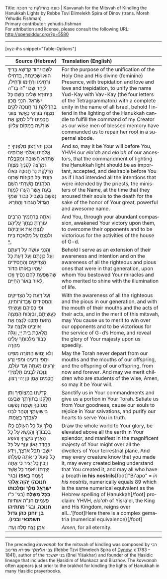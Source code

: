 <html>
<head></head>
<body>
Title: כוונה בהדלקת נר חנוכּה | Kavvanah for the Mitsvah of Kindling the Ḥanukkah Lights by Rebbe Tsvi Elimelekh Spira of Dinov (trans. Moreh Yehudis Fishman)<br />
Primary contributor: yehudis.fishman<br />
For attribution and license, please consult the following URL: <a href="http://opensiddur.org/?p=5580">http://opensiddur.org/?p=5580</a>
<p />
<hr />

[xyz-ihs snippet="Table-Options"]<table style="margin-left: auto; margin-right: auto;" class="draggable">
<thead><tr><th id="x" style="text-align: right;">Source (Hebrew)</th><th style="text-align: left;">Translation (English)</th></tr></thead>
<tbody>
<tr>
<td style="vertical-align:top" >
<div class="liturgy" lang="he">
לְשֵׁם יִחוּד קֻדְשָׁא בְּרִיךְ הוּא וּשְׁכִינְתֵּהּ, 
בִּדְחִילוּ וּרְחִימוּ וּרְחִימוּ וּדְחִילוּ, 
לְיַחֵד שֵׁם י״ה בְּו״ה 
בְּיִחוּדָא שְׁלִים בְּשֵׁם כׇּל יִשְׂרָאֵל. 
הִנְנִי מְכַוֵּן בְּהַדְלָקַת נֵר חֲנוּכָּה 
לְקַיֵם מִצְוַת בּוֹרְאִי 
כַּאֲשֶׁר צִוּוּנִי חֲכָמֵינוּ ז"ל 
לְתַקֵן אֶת שׁוֹרְשָׁה בְּמָקוֹם עֶלְיוֹן:‏
</span></div></td>
 
<td style="vertical-align:top">
<div class="english" lang="en">
For the purpose of the unification of the Holy One and His divine (feminine) Presence, 
with trepidation and love and love and trepidation, 
to unify the name Yud-Kay with Vav-Kay (the four letters of the Tetragrammaton) 
with a complete unity in the name of all Israel, 
behold I intend in the lighting of the Ḥanukkah candle 
to fulfill the command of my Creator 
as our wise men of blessed memory have commanded us 
to repair her root in a supernal abode.
</div></td></tr>
    
    
<tr><td style="vertical-align:top">
<div class="liturgy" lang="he">
וּבְכֵן יְהִי רָצוֹן מִלְפָנֶיךָ 
יְיָ אֱלֹהֵינוּ וֵאלֹהֵי אֲבוֹתֵינוּ 
שֶׁתְּהֵא חֲשׁוּבָה וּמְקֻבֶּלֶת וּמְרֻצָּה לְפָנֶיךָ 
מִצְוַת הַדְלָקַת נֵר חֲנוּכָּה 
כְּאִלּוּ כִּוַּנְתִּי כׇּל הַכַּוָּנוֹת שֶׁכִּוְּנוּ הַכֹּהֲנִים מְשָׁרְתֵי הַשֵׁם 
בְּעֵת אֲשֶׁר הֶעֱרוּ לַמָּוֶת נַפְשָׁם 
בִּשְׁבִיל כְּבוֹד שִׁמְךָ הַגָדוֹל הַגִּבּוֹר וְהַנּוֹרָא.‏
</span></div></td>
 
<td style="vertical-align:top">
<div class="english" lang="en">
And so, may it be Your will before You, 
YHVH our <em>elo'ah</em> and <em>elo'ah</em> of our ancestors, 
that the commandment of lighting the Ḥanukkah light 
should be as important, accepted, and desirable before You 
as if I had intended all the intentions that were intended by the priests, the ministers of the Name, 
at the time that they aroused their souls to the death 
for the sake of the honor of Your great, powerful and awesome name.
</div></td></tr>
    
    
<tr><td style="vertical-align:top">
<div class="liturgy" lang="he">
וְאַתָּה בְּרַחֲמֶיךָ הָרַבִּים 
עוֹרַרְתָּ נִצְחֲךָ עֲלֵיהֶם 
לְנַצֵּחַ אֶת אוֹיְבֵיהֶם 
וּלְנַצֵחַ עַל מְלֶאכֶת בֵּית יְיָ, 
</span></div></td>
 
<td style="vertical-align:top">
<div class="english" lang="en">
And You, through your abundant compassion, 
awakened Your victory upon them, 
to overcome their opponents 
and to be victorious for the activities of the house of G-d. 
</div></td></tr>
    
    
<tr><td style="vertical-align:top">
<div class="liturgy" lang="he">
וְהִנְנִי עוֹשֶׂה עַל דַּעְתָּם וְעַל כַּוָּנָתָם 
וְעַל דַּעַת כׇּל הַצַדִּיקִים וְהַחֲסִידִים שֶׁהָיוּ בְּאוֹתוֹ הַדּוֹר 
שֶׁהִשְׁפַּעְתָּ לָהֶם נִסֶּיךָ 
וְזָכוּ לֵאוֹר בְּאוֹר הַחַיִּים, 
</span></div></td>
 
<td style="vertical-align:top">
<div class="english" lang="en">
Behold I serve as an extension of their awareness and intention 
and on the awareness of all the righteous and pious ones that were in that generation,
upon whom You bestowed Your miracles 
and who merited to shine with the illumination of life. 
</div></td></tr>
    
    
<tr><td style="vertical-align:top">
<div class="liturgy" lang="he">
וְעַל דַּעַת כׇּל הַצַּדִּיקִים וְהַחֲסִידִים שֶׁבְּדוֹרוֹתֵינוּ, 
וּפִי כְּפִיהֶם וַעֲשִׂיָּתִי כַּעֲשִׂיָּתָם, 
וּבִזְכוּת הַמִּצְוָה הַזֹּאת 
תְּזַכֵּנוּ לְנַצֵּחַ אֶת אוֹיְבֵינוּ 
וּלְנַצֵּחַ עַל מְלֶאכֶת בֵּית יְיָ, 
וְגַלֵּה כְּבוֹד מַלְכוּתְךָ עָלֵינוּ מְהֵרָה 
</span></div></td>
 
<td style="vertical-align:top">
<div class="english" lang="en">
With the awareness of all the righteous and the pious in our generation, 
and with the mouth of their mouths and the acts of their acts, 
and in the merit of this mitsvah, 
may You cause us to merit to win over our opponents 
and to be victorious for the service of G-d’s Home, 
and reveal the glory of Your majesty upon us speedily. 
</div></td></tr>
    
    
<tr><td style="vertical-align:top">
<div class="liturgy" lang="he">
וְלֹא יָמוּשׁ הַתּוֹרָה מִפִּינוּ וּמִפִּי זַרְעֵינוּ 
וּמִפִּי זֶרַע זַרְעֵינוּ מֵעַתָּה וְעַד עוֹלָם, 
וְנִזְכֶּה לְבָנִים תַּלְמִידֵי חֲכָמִים 
אָמֵן כֵּן יְהִי רָצוֹן.‏
</span></div></td>
 
<td style="vertical-align:top">
<div class="english" lang="en">
May the Torah never depart from our mouths and the mouths of our offspring, 
and the offspring of our offspring, from now and forever. 
And may we merit children who are students of the wise, 
Amen, so may it be Your will.
</div></td></tr>
    
    
<tr><td style="vertical-align:top">
<div class="liturgy" lang="he">
קַדְּשֵׁנוּ בְּמִצְוֺתֶיךָ 
וְתֵן חֶלְקֵנוּ בְּתוֹרָתֶךָ 
שַׂבְּעֵנוּ מִטוּבֶךָ וְשַׂמַּח 
נַפְשֵׁנוּ בִּישׁוּעָתֶךָ 
וְטַהֵר לִבֵּנוּ לְעָבְדְךָ בֶּאֱמֶת.‏
</span></div></td>
 
<td style="vertical-align:top">
<div class="english" lang="en">
Sanctify us in Your commandments 
and give us a portion in Your Torah. 
Satiate us from Your goodness, 
cause our souls to rejoice in Your salvations, 
and purify our hearts to serve You in truth. 
</div></td></tr>
    
    
<tr><td style="vertical-align:top">
<div class="liturgy" lang="he">
מְלֹךְ עַל כׇּל הָעוֹלָם כֻּלּוֹ בִּכְבוֹדֶךָ 
וְהִנָּשֵׂא עַל כׇּל הָאָרֶץ בִּיקָרֶךָ 
וְהוֹפַע בַּהֲדַר גְּאוֹן עֻזֶּךָ 
עַל כׇּל יוֹשְׁבֵי תֵבֵל אַרְצֶךָ, 
וְיֵדַע כׇּל פָּעוּל כִּי אַתָּה פְעַלְתּוֹ 
וְיָבִין כׇּל יְצִיר כִּי אַתָּה יְצַרְתּוֹ 
וְיֹאמַר כׇּל אֲשֶׁר נְשָׁמָה <strong>בְאַפּוֹ</strong> (בגי' <strong>חנוכה</strong>) 
<strong>יְהֹוָה אֱלֹהֵי יִשְׂרָאֵל מֶלֶךְ וּמַלְכוּתוֹ בַּכׇּל מָשָׁלָה</strong> 
(בגי' כ"ו פעמים חנ"ה אותיות <strong>חנוכה</strong>, 
ובגי' <strong>מתתיהו בן יוחנן כהן גדול חשמנאי ובניו</strong>).‏
</span></div></td>
 
<td style="vertical-align:top">
<div class="english" lang="en">
Draw the whole world to Your glory, 
be elevated above all the earth in Your splendor, 
and manifest in the magnificent majesty of Your might 
over all the dwellers of Your terrestrial plane. 
And may every creature know that you made it, 
may every created being understand that You created it, 
and may all who have a breath <strong>in his nostrils</strong>[foot]"Bi'apo" = <em>in his nostrils</em>, numerically equals 89 which is the same numerical equivalent as the Hebrew spelling of Ḥanukkah[/foot] proclaim: 
YHVH, <em>elo'ah</em> of Yisra'el, the King and His Kingdom, reigns over all...’[foot]Here there is a complex gematria (numerical equivalence)[/foot] 
</div></td></tr>
    
    
<tr><td style="vertical-align:top">
<div class="liturgy" lang="he">
אָמֵן נֶצַח סֶלָה וָעֶד:‏
</span></div></td>
 
<td style="vertical-align:top">
<div class="english" lang="en">
<em>Amen</em>, for all eternity.
</div></td></tr>
</tbody></table>

<hr />

The preceding <em>kavvanah</em> for the mitsvah of kindling was composed by <span class="hebrew" lang="he">רבי צבי אלימלך שפירא מדינוב</span> (Rebbe Tzvi Elimelech Spira of <a href="http://kehilalinks.jewishgen.org/dynow/">Dynów</a>, c.1783 – 1841), author of the <span class="hebrew" lang="he">בני יששכר</span> (Bnei Yiśakhar) and founder of the Ḥasidic lineage that includes the Ḥasidim of Munkacz and Bluzhov. The <em>kavvanah</em> often appears just prior to the brakhot for kindling the lights of Ḥanukkah in many Ḥasidic prayerbooks.

&nbsp;
</body>
</html>